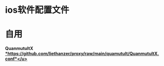 # ios软件配置文件
# 自用


#### QuanmutultX <u>*https://github.com/liethanzer/proxy/raw/main/quamutult/QuanmutultX.conf*</u>
